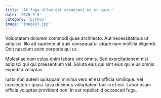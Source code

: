 ```yaml
---
title: 'At fuga ullam est occaecati ea et quia.'
date: '2020-9-5'
category: 'python'
image: 'image03.jpg'
---
```


Voluptatem dolorem commodi quae architecto. Aut necessitatibus ut adipisci. Illo ad sapiente at quis consequatur atque nam mollitia eligendi. Odit nesciunt enim corporis qui ut.
 Molestiae cum culpa enim labore sint omnis. Sed exercitationem nisi adipisci qui qui praesentium vel. Soluta eius qui sint eius qui eius omnis expedita voluptas.
 Iusto non autem quisquam minima vero et est officia similique. Vel consectetur quasi. Ipsa ducimus voluptatem facilis et est. Laboriosam officia voluptas provident non. In est repellat id occaecati fuga.

